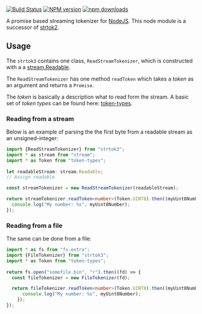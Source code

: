 [![Build Status][travis-image]][travis-url] [![NPM version][npm-image]][npm-url] [![npm downloads][npm-downloads-image]][npm-url]

A promise based streaming tokenizer for [NodeJS](http://nodejs.org).
This node module is a successor of [strtok2](https://github.com/Borewit/strtok2).

## Usage

The `strtok3` contains one class, `ReadStreamTokenizer`, which is constructed with a 
a [stream.Readable](https://nodejs.org/api/stream.html#stream_class_stream_readable).

The `ReadStreamTokenizer` has one method `readToken` which takes a *token* as an argument 
and returns a `Promise`.

The *token* is basically a description what to read form the stream. 
A basic set of *token types* can be found here: [token-types](https://github.com/Borewit/token-types).

### Reading from a stream

Below is an example of parsing the the first byte from a readable stream as an unsigned-integer:

```TypeScript
import {ReadStreamTokenizer} from "strtok3";
import * as stream from "stream";
import * as Token from "token-types";
    
let readableStream: stream.Readable;
// Assign readable

const streamTokenizer = new ReadStreamTokenizer(readableStream);

return streamTokenizer.readToken<number>(Token.UINT8).then((myUint8Number) => {
  console.log("My number: %s", myUint8Number);
});
```

### Reading from a file

The same can be done from a file:

```TypeScript
import * as fs from "fs-extra";
import {FileTokenizer} from "strtok3";
import * as Token from "token-types";
    
return fs.open("somefile.bin", "r").then((fd) => {
  const fileTokenizer = new FileTokenizer(fd);

  return fileTokenizer.readToken<number>(Token.UINT8).then((myUint8Number) => {
      console.log("My number: %s", myUint8Number);
    });
});
```
      
[npm-url]: https://npmjs.org/package/strtok3
[npm-image]: https://badge.fury.io/js/strtok3.svg
[npm-downloads-image]: http://img.shields.io/npm/dm/strtok3.svg

[travis-url]: https://travis-ci.org/profile/Borewit/strtok3
[travis-image]: https://api.travis-ci.org/Borewit/strtok3.svg?branch=master